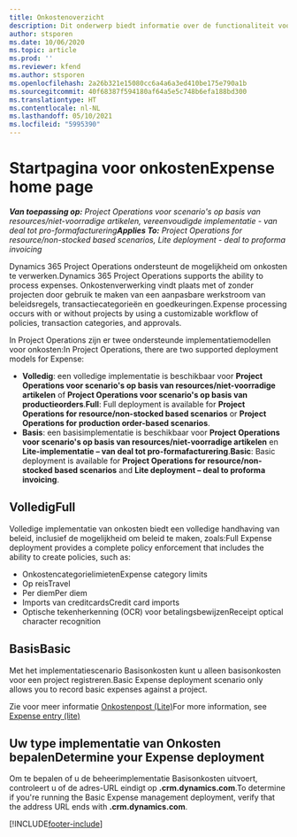 ```yaml
---
title: Onkostenoverzicht
description: Dit onderwerp biedt informatie over de functionaliteit voor onkosten in Project Operations.
author: stsporen
ms.date: 10/06/2020
ms.topic: article
ms.prod: ''
ms.reviewer: kfend
ms.author: stsporen
ms.openlocfilehash: 2a26b321e15080cc6a4a6a3ed410be175e790a1b
ms.sourcegitcommit: 40f68387f594180af64a5e5c748b6efa188bd300
ms.translationtype: HT
ms.contentlocale: nl-NL
ms.lasthandoff: 05/10/2021
ms.locfileid: "5995390"
---
```

# <a name="expense-home-page"></a><span data-ttu-id="5cd3f-103">Startpagina voor onkosten</span><span class="sxs-lookup"><span data-stu-id="5cd3f-103">Expense home page</span></span>

<span data-ttu-id="5cd3f-104">_**Van toepassing op:** Project Operations voor scenario's op basis van resources/niet-voorradige artikelen, vereenvoudigde implementatie - van deal tot pro-formafacturering_</span><span class="sxs-lookup"><span data-stu-id="5cd3f-104">_**Applies To:** Project Operations for resource/non-stocked based scenarios, Lite deployment - deal to proforma invoicing_</span></span>


<span data-ttu-id="5cd3f-105">Dynamics 365 Project Operations ondersteunt de mogelijkheid om onkosten te verwerken.</span><span class="sxs-lookup"><span data-stu-id="5cd3f-105">Dynamics 365 Project Operations supports the ability to process expenses.</span></span> <span data-ttu-id="5cd3f-106">Onkostenverwerking vindt plaats met of zonder projecten door gebruik te maken van een aanpasbare werkstroom van beleidsregels, transactiecategorieën en goedkeuringen.</span><span class="sxs-lookup"><span data-stu-id="5cd3f-106">Expense processing occurs with or without projects by using a customizable workflow of policies, transaction categories, and approvals.</span></span>

<span data-ttu-id="5cd3f-107">In Project Operations zijn er twee ondersteunde implementatiemodellen voor onkosten:</span><span class="sxs-lookup"><span data-stu-id="5cd3f-107">In Project Operations, there are two supported deployment models for Expense:</span></span> 

- <span data-ttu-id="5cd3f-108">**Volledig**: een volledige implementatie is beschikbaar voor **Project Operations voor scenario's op basis van resources/niet-voorradige artikelen** of **Project Operations voor scenario's op basis van productieorders**.</span><span class="sxs-lookup"><span data-stu-id="5cd3f-108">**Full**: Full deployment is available for **Project Operations for resource/non-stocked based scenarios** or **Project Operations for production order-based scenarios**.</span></span>
- <span data-ttu-id="5cd3f-109">**Basis**: een basisimplementatie is beschikbaar voor **Project Operations voor scenario's op basis van resources/niet-voorradige artikelen** en **Lite-implementatie – van deal tot pro-formafacturering**.</span><span class="sxs-lookup"><span data-stu-id="5cd3f-109">**Basic**: Basic deployment is available for **Project Operations for resource/non-stocked based scenarios** and **Lite deployment – deal to proforma invoicing**.</span></span>

## <a name="full"></a><span data-ttu-id="5cd3f-110">Volledig</span><span class="sxs-lookup"><span data-stu-id="5cd3f-110">Full</span></span> 
<span data-ttu-id="5cd3f-111">Volledige implementatie van onkosten biedt een volledige handhaving van beleid, inclusief de mogelijkheid om beleid te maken, zoals:</span><span class="sxs-lookup"><span data-stu-id="5cd3f-111">Full Expense deployment provides a complete policy enforcement that includes the ability to create policies, such as:</span></span>

  - <span data-ttu-id="5cd3f-112">Onkostencategorielimieten</span><span class="sxs-lookup"><span data-stu-id="5cd3f-112">Expense category limits</span></span>
  - <span data-ttu-id="5cd3f-113">Op reis</span><span class="sxs-lookup"><span data-stu-id="5cd3f-113">Travel</span></span>
  - <span data-ttu-id="5cd3f-114">Per diem</span><span class="sxs-lookup"><span data-stu-id="5cd3f-114">Per diem</span></span>
  - <span data-ttu-id="5cd3f-115">Imports van creditcards</span><span class="sxs-lookup"><span data-stu-id="5cd3f-115">Credit card imports</span></span>
  - <span data-ttu-id="5cd3f-116">Optische tekenherkenning (OCR) voor betalingsbewijzen</span><span class="sxs-lookup"><span data-stu-id="5cd3f-116">Receipt optical character recognition</span></span>

## <a name="basic"></a><span data-ttu-id="5cd3f-117">Basis</span><span class="sxs-lookup"><span data-stu-id="5cd3f-117">Basic</span></span> 
<span data-ttu-id="5cd3f-118">Met het implementatiescenario Basisonkosten kunt u alleen basisonkosten voor een project registreren.</span><span class="sxs-lookup"><span data-stu-id="5cd3f-118">Basic Expense deployment scenario only allows you to record basic expenses against a project.</span></span> 

<span data-ttu-id="5cd3f-119">Zie voor meer informatie [Onkostenpost (Lite)](basic-expense.md)</span><span class="sxs-lookup"><span data-stu-id="5cd3f-119">For more information, see [Expense entry (lite)](basic-expense.md)</span></span>

## <a name="determine-your-expense-deployment"></a><span data-ttu-id="5cd3f-120">Uw type implementatie van Onkosten bepalen</span><span class="sxs-lookup"><span data-stu-id="5cd3f-120">Determine your Expense deployment</span></span>
<span data-ttu-id="5cd3f-121">Om te bepalen of u de beheerimplementatie Basisonkosten uitvoert, controleert u of de adres-URL eindigt op **.crm.dynamics.com**.</span><span class="sxs-lookup"><span data-stu-id="5cd3f-121">To determine if you're running the Basic Expense management deployment, verify that the address URL ends with **.crm.dynamics.com**.</span></span> 


[!INCLUDE[footer-include](../includes/footer-banner.md)]